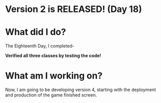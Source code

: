 # Version 2 is RELEASED! (Day 18)

# What did I do?

The Eighteenth Day, I completed-

**Verified all three classes by testing the code!**

# What am I working on? 

Now, I am going to be developing version 4, starting with the deployment and production of the game finished screen.
